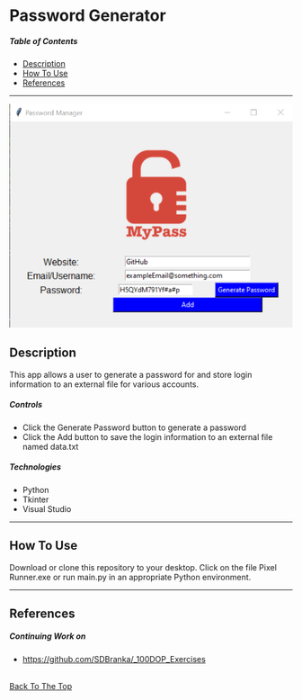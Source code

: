 # Password Generator

##### Table of Contents

- [Description](#description)
- [How To Use](#how-to-use)
- [References](#references)

---

![alt text](https://github.com/SDBranka/Password_Generator/blob/main/Pw_Generator_Screenshot0.png)



## Description

This app allows a user to generate a password for and store login information to an external file for various accounts.

##### Controls

- Click the Generate Password button to generate a password
- Click the Add button to save the login information to an external file named data.txt

##### Technologies

- Python
- Tkinter
- Visual Studio

---

## How To Use

Download or clone this repository to your desktop. Click on the file Pixel Runner.exe or run main.py in an appropriate Python environment.

---

## References

##### Continuing Work on

- https://github.com/SDBranka/_100DOP_Exercises

\
[Back To The Top](#password-generator)